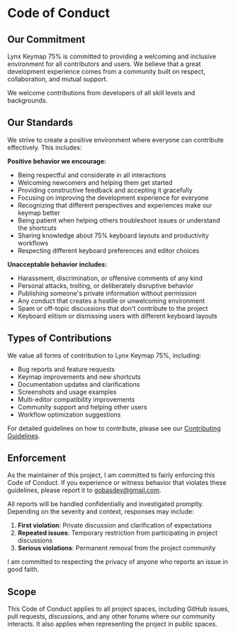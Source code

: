 # Code of Conduct

## Our Commitment

Lynx Keymap 75% is committed to providing a welcoming and inclusive environment for all contributors and users. We believe that a great development experience comes from a community built on respect, collaboration, and mutual support.

We welcome contributions from developers of all skill levels and backgrounds.

## Our Standards

We strive to create a positive environment where everyone can contribute effectively. This includes:

**Positive behavior we encourage:**

- Being respectful and considerate in all interactions
- Welcoming newcomers and helping them get started
- Providing constructive feedback and accepting it gracefully
- Focusing on improving the development experience for everyone
- Recognizing that different perspectives and experiences make our keymap better
- Being patient when helping others troubleshoot issues or understand the shortcuts
- Sharing knowledge about 75% keyboard layouts and productivity workflows
- Respecting different keyboard preferences and editor choices

**Unacceptable behavior includes:**

- Harassment, discrimination, or offensive comments of any kind
- Personal attacks, trolling, or deliberately disruptive behavior
- Publishing someone's private information without permission
- Any conduct that creates a hostile or unwelcoming environment
- Spam or off-topic discussions that don't contribute to the project
- Keyboard elitism or dismissing users with different keyboard layouts

## Types of Contributions

We value all forms of contribution to Lynx Keymap 75%, including:

- Bug reports and feature requests
- Keymap improvements and new shortcuts
- Documentation updates and clarifications
- Screenshots and usage examples
- Multi-editor compatibility improvements
- Community support and helping other users
- Workflow optimization suggestions

For detailed guidelines on how to contribute, please see our [Contributing Guidelines](https://github.com/bastndev/Lynx-Keymap-75/blob/main/CONTRIBUTING.md).

## Enforcement

As the maintainer of this project, I am committed to fairly enforcing this Code of Conduct. If you experience or witness behavior that violates these guidelines, please report it to gobasdev@gmail.com.

All reports will be handled confidentially and investigated promptly. Depending on the severity and context, responses may include:

1. **First violation**: Private discussion and clarification of expectations
2. **Repeated issues**: Temporary restriction from participating in project discussions
3. **Serious violations**: Permanent removal from the project community

I am committed to respecting the privacy of anyone who reports an issue in good faith.

## Scope

This Code of Conduct applies to all project spaces, including GitHub issues, pull requests, discussions, and any other forums where our community interacts. It also applies when representing the project in public spaces.
